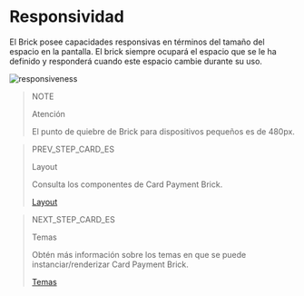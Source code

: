 # Responsividad

El Brick posee capacidades responsivas en términos del tamaño del espacio en la pantalla. El brick siempre ocupará el espacio que se le ha definido y responderá cuando este espacio cambie durante su uso.

![responsiveness](checkout-bricks/responsive-theme-pt.gif)

> NOTE
>
> Atención
>
> El punto de quiebre de Brick para dispositivos pequeños es de 480px.

> PREV_STEP_CARD_ES
>
> Layout
>
> Consulta los componentes de Card Payment Brick.
>
> [Layout](/developers/es/docs/checkout-bricks-beta/characteristics/layout)

> NEXT_STEP_CARD_ES
>
> Temas
>
> Obtén más información sobre los temas en que se puede instanciar/renderizar Card Payment Brick.
>
> [Temas](/developers/es/docs/checkout-bricks-beta/characteristics/themes)